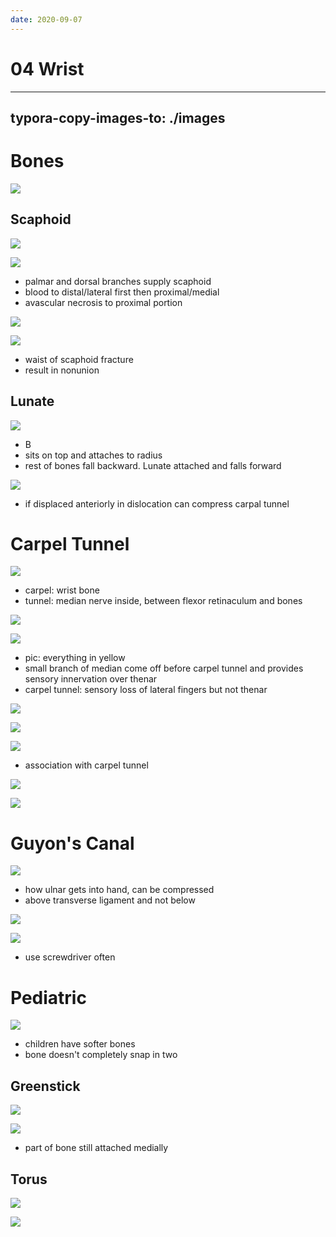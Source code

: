 ```yaml
---
date: 2020-09-07
---
```


# 04 Wrist
---

## typora-copy-images-to: ./images

# Bones

![](https://photos.thisispiggy.com/file/wikiFiles/53363D91-BDFC-41ED-AD19-C539E84B6DC0.jpg)

## Scaphoid

![](https://photos.thisispiggy.com/file/wikiFiles/2506128E-0E1C-4829-801C-3360779A874F.jpg)

![](https://photos.thisispiggy.com/file/wikiFiles/F5DAAFB4-8F9D-44EC-8CD3-7E3C3F82D6E3.jpg)

- palmar and dorsal branches supply scaphoid
- blood to distal/lateral first then proximal/medial
- avascular necrosis to proximal portion

![](http://www.uworld.com/media/L11743.jpg)

![](https://photos.thisispiggy.com/file/wikiFiles/78ECA432-8BFF-45D8-87F9-0F2CA247A184.jpg)

- waist of scaphoid fracture
- result in nonunion

## Lunate

![](https://photos.thisispiggy.com/file/wikiFiles/3E38B89E-2CE9-4257-8BD2-964802877A78.jpg)

- B
- sits on top and attaches to radius
- rest of bones fall backward. Lunate attached and falls forward

![](https://photos.thisispiggy.com/file/wikiFiles/7B4308F1-57A2-411D-8DBC-55604747EA9B.jpg)

- if displaced anteriorly in dislocation can compress carpal tunnel

# Carpel Tunnel

![](https://photos.thisispiggy.com/file/wikiFiles/CC9303EC-6459-41E8-9A38-742FF07F8FFC.jpg)

- carpel: wrist bone
- tunnel: median nerve inside, between flexor retinaculum and bones

![](https://photos.thisispiggy.com/file/wikiFiles/315B5925-66A8-47CF-B778-7B5B3DF61E22.jpg)

![](https://photos.thisispiggy.com/file/wikiFiles/0710E149-A81B-4FF9-B899-FC3D584E37D4.jpg)

- pic: everything in yellow
- small branch of median come off before carpel tunnel and provides sensory innervation over thenar
- carpel tunnel: sensory loss of lateral fingers but not thenar

![](https://photos.thisispiggy.com/file/wikiFiles/278C94F4-8AB4-4A42-AFEE-F4A35A7C77D3.jpg)

![](https://photos.thisispiggy.com/file/wikiFiles/387F0785-9564-43CE-8FDD-044A3D55B21F.jpg)

![](https://photos.thisispiggy.com/file/wikiFiles/2FA4E86C-16F0-4893-846A-9BE36DCDA3A5.jpg)

- association with carpel tunnel

![](https://photos.thisispiggy.com/file/wikiFiles/44D469C4-916D-4C97-AA67-2E513095BDE6.jpg)

![](https://photos.thisispiggy.com/file/wikiFiles/1475EB1B-9C8C-413E-A555-A83034FAD373.jpg)

# Guyon's Canal

![](https://photos.thisispiggy.com/file/wikiFiles/8F490CEB-5E97-4E15-B2C5-D4D0C05010C5.jpg)

- how ulnar gets into hand, can be compressed
- above transverse ligament and not below

![](https://photos.thisispiggy.com/file/wikiFiles/5FBB99F3-CCCA-4AED-8D00-238FD3637D04.jpg)

![](https://photos.thisispiggy.com/file/wikiFiles/B9AF0367-602B-4018-8ABE-66D7F6C950DC.jpg)

- use screwdriver often

# Pediatric

![](https://photos.thisispiggy.com/file/wikiFiles/C4D211DF-4F0A-46D6-A690-9FD5CE6518D5.jpg)

- children have softer bones
- bone doesn't completely snap in two

## Greenstick

![](https://photos.thisispiggy.com/file/wikiFiles/CB59CB87-6339-4EA0-B2F5-FD0B181C2012.jpg)

![](https://photos.thisispiggy.com/file/wikiFiles/F95B73E8-B1DC-4994-B2E7-1A98413829B3.jpg)

- part of bone still attached medially

## Torus

![](https://photos.thisispiggy.com/file/wikiFiles/62CADD1E-9125-40E8-9BAA-7D2D803FD986.jpg)

![](https://photos.thisispiggy.com/file/wikiFiles/00949EFF-C293-41B7-85D3-24742C0A7DD0.jpg)
